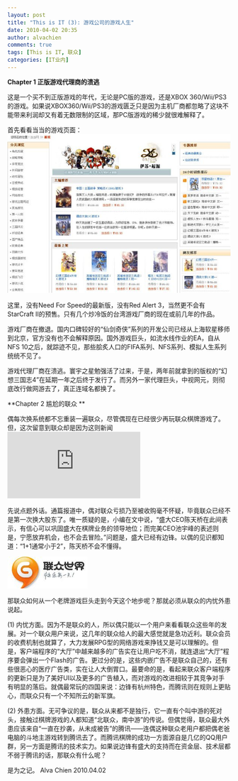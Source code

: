 ```yaml
---
layout: post
title: "This is IT (3): 游戏公司的游戏人生"
date: 2010-04-02 20:35
author: alvachien
comments: true
tags: [This is IT, 联众]
categories: [IT业内]
---
```

**Chapter 1 正版游戏代理商的溃逃**

这是一个买不到正版游戏的年代，无论是PC版的游戏，还是XBOX 360/Wii/PS3的游戏。如果说XBOX360/Wii/PS3的游戏匮乏只是因为主机厂商都忽略了这块不能带来利润却又有着无数限制的区域，那PC版游戏的稀少就很难解释了。

首先看看当当的游戏页面：
![011](/assets/uploads/2010/10/011.jpg)

这里，没有Need For Speed的最新版，没有Red Alert 3，当然更不会有StarCraft II的预售。只有几个炒冷饭的台湾游戏厂商的现在或前几年的作品。

游戏厂商在撤退。国内口碑较好的“仙剑奇侠”系列的开发公司已经从上海软星移师到北京，官方没有也不会解释原因。国外游戏巨头，如流水线作业的EA，自从NFS 10之后，就踪迹不见，那些脍炙人口的FIFA系列、NFS系列、模拟人生系列统统不见了。

游戏代理厂商在溃逃。寰宇之星勉强活了过来，于是，两年前就拿到的版权的“幻想三国志4”在延期一年之后终于发行了。而另外一家代理巨头，中视网元，则彻底改行做网游去了，真正连域名都换了。

**Chapter 2 尴尬的联众 **

偶每次换系统都不忘重装一遍联众，尽管偶现在已经很少再玩联众棋牌游戏了。但，这次留意到联众却是因为这则新闻 ![“联众账面连续两年亏损 09上半年净利润64万元”](http://games.sina.com.cn/y/n/2010-03-08/1025379896.shtml)

先说点题外话。通篇报道中，偶对联众亏损乃至被收购毫不怀疑，毕竟联众已经不是第一次换大股东了。唯一质疑的是，小编在文中说，“盛大CEO陈天桥在此间表示，有信心可以巩固盛大在棋牌业务的领导地位；而完美CEO池宇峰的表述则是，宁愿放弃机会，也不会去冒险。”问题是，盛大已经有边锋。以偶的见识都知道：“1+1通常小于2”，陈天桥不会不懂得。

![012](/assets/uploads/2010/10/012.jpg)

那联众如何从一个老牌游戏巨头走到今天这个地步呢？那就必须从联众的内忧外患说起。

(1) 内忧方面。因为不是联众的人，所以偶只能以一个用户来看看联众这些年的发展。对一个联众用户来说，这几年的联众给人的最大感觉就是急功近利。联众会员的收费机制也就算了，大力发展RPG型的网络游戏来挣钱又是可以理解的。但是，客户端程序的“大厅”中越来越多的广告实在让用户吃不消，就连退出“大厅”程序要会弹出一个Flash的广告。更过分的是，这些内嵌广告不是联众自己的，还有些很恶心的医疗广告类，实在让人大倒胃口。最要命的是，看起来联众客户端程序的更新只是为了美好UI以及更多的广告植入，而对游戏的改进相较于其竞争对手有明显的落后。就偶最常玩的四国来说：边锋有杭州特色，而腾讯则在规则上更贴心，而联众只有一个不知所云的新军旗。

(2) 外患方面。无可争议的是，联众从来都不是独行，它一直有个叫中游的死对头，接触过棋牌游戏的人都知道“北联众，南中游”的传说。但偶觉得，联众最大外患应该来自“一直在抄袭，从未成被告”的腾讯——连偶这种联众老用户都把偶老爸电脑的斗地主游戏转到腾讯去了。而腾讯棋牌的成功一方面源自是几亿的QQ用户群，另一方面是腾讯的技术实力。如果说边锋有盛大的支持而在资金层、技术层都不弱于腾讯的话，那联众有什么呢？

是为之记。
Alva Chien
2010.04.02
